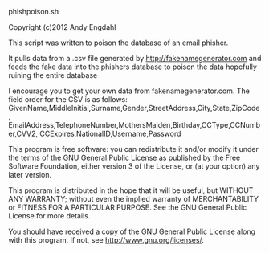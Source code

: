 phishpoison.sh

Copyright (c)2012 Andy Engdahl

This script was written to poison the database of an
email phisher.

It pulls data from a .csv file generated by
http://fakenamegenerator.com and feeds the fake data
into the phishers database to poison the data hopefully
ruining the entire database

I encourage you to get your own data from fakenamegenerator.com.
The field order for the CSV is as follows:
GivenName,MiddleInitial,Surname,Gender,StreetAddress,City,State,ZipCode,
EmailAddress,TelephoneNumber,MothersMaiden,Birthday,CCType,CCNumber,CVV2,
CCExpires,NationalID,Username,Password


This program is free software: you can redistribute it and/or modify
it under the terms of the GNU General Public License as published by
the Free Software Foundation, either version 3 of the License, or
(at your option) any later version.
 
This program is distributed in the hope that it will be useful,
but WITHOUT ANY WARRANTY; without even the implied warranty of
MERCHANTABILITY or FITNESS FOR A PARTICULAR PURPOSE.  See the
GNU General Public License for more details.
 
You should have received a copy of the GNU General Public License
along with this program.  If not, see <http://www.gnu.org/licenses/>.

